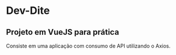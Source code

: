 # Dev-Dite

## Projeto em VueJS para prática 

<p>Consiste em uma aplicação com consumo de API utilizando o Axios.</p>

